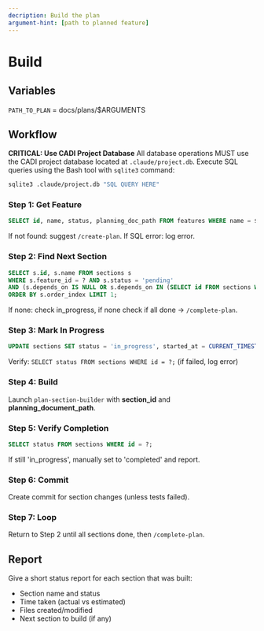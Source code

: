 ```yaml
---
decription: Build the plan
argument-hint: [path to planned feature]
---
```


# Build

## Variables
`PATH_TO_PLAN` = docs/plans/$ARGUMENTS

## Workflow

**CRITICAL: Use CADI Project Database**
All database operations MUST use the CADI project database located at `.claude/project.db`.
Execute SQL queries using the Bash tool with `sqlite3` command:
```bash
sqlite3 .claude/project.db "SQL QUERY HERE"
```

### Step 1: Get Feature
```sql
SELECT id, name, status, planning_doc_path FROM features WHERE name = $ARGUMENTS;
```
If not found: suggest `/create-plan`. If SQL error: log error.

### Step 2: Find Next Section
```sql
SELECT s.id, s.name FROM sections s
WHERE s.feature_id = ? AND s.status = 'pending'
AND (s.depends_on IS NULL OR s.depends_on IN (SELECT id FROM sections WHERE status = 'completed'))
ORDER BY s.order_index LIMIT 1;
```
If none: check in_progress, if none check if all done → `/complete-plan`.

### Step 3: Mark In Progress
```sql
UPDATE sections SET status = 'in_progress', started_at = CURRENT_TIMESTAMP WHERE id = ?;
```
Verify: `SELECT status FROM sections WHERE id = ?;` (if failed, log error)

### Step 4: Build
Launch `plan-section-builder` with **section_id** and **planning_document_path**.

### Step 5: Verify Completion
```sql
SELECT status FROM sections WHERE id = ?;
```
If still 'in_progress', manually set to 'completed' and report.

### Step 6: Commit
Create commit for section changes (unless tests failed).

### Step 7: Loop
Return to Step 2 until all sections done, then `/complete-plan`.

## Report
Give a short status report for each section that was built:
- Section name and status
- Time taken (actual vs estimated)
- Files created/modified
- Next section to build (if any)